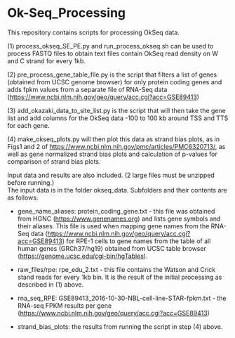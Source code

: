 # Ok-Seq_Processing

This repository contains scripts for processing OkSeq data.  

 (1) process_okseq_SE_PE.py and run_process_okseq.sh can be used to process FASTQ files to obtain text files contain OkSeq read density on W and C strand for every 1kb.

 (2) pre_process_gene_table_file.py is the script that filters a list of genes (obtained from UCSC genome browser) for only protein coding genes and adds fpkm values from a separate file of RNA-Seq data (https://www.ncbi.nlm.nih.gov/geo/query/acc.cgi?acc=GSE89413)

 (3) add_okazaki_data_to_site_list.py is the script that will then take the gene list and add columns for the OkSeq data -100 to 100 kb around TSS and TTS for each gene.

 (4) make_okseq_plots.py will then plot this data as strand bias plots, as in Figs1 and 2 of https://www.ncbi.nlm.nih.gov/pmc/articles/PMC6320713/, as well as gene normalized strand bias plots and calculation of p-values for comparison of strand bias plots.


Input data and results are also included.  (2 large files must be unzipped before running.)  
The input data is in the folder okseq_data.  Subfolders and their contents are as follows:

* gene_name_aliases: protein_coding_gene.txt - this file was obtained from HGNC (https://www.genenames.org) and lists gene symbols and their aliases.  This file is used when mapping gene names from the RNA-Seq data (https://www.ncbi.nlm.nih.gov/geo/query/acc.cgi?acc=GSE89413) for RPE-1 cells to gene names from the table of all human genes (GRCh37/hg19) obtained from UCSC table browser (https://genome.ucsc.edu/cgi-bin/hgTables).    

* raw_files/rpe: rpe_edu_2.txt - this file contains the Watson and Crick stand reads for every 1kb bin.  It is the result of the initial processing as described in (1) above.

* rna_seq_RPE: GSE89413_2016-10-30-NBL-cell-line-STAR-fpkm.txt - the RNA-seq FPKM results per gene (https://www.ncbi.nlm.nih.gov/geo/query/acc.cgi?acc=GSE89413)

* strand_bias_plots: the results from running the script in step (4) above.  

